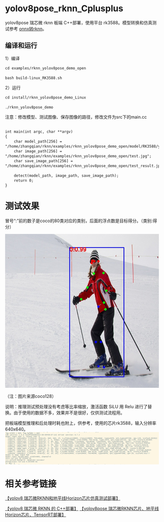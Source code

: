# yolov8pose_rknn_Cplusplus

yolov8pose  瑞芯微 rknn 板端 C++部署，使用平台 rk3588。模型转换和仿真测试参考 [onnx转rknn](https://blog.csdn.net/zhangqian_1/article/details/131857506)。

## 编译和运行

1）编译

```
cd examples/rknn_yolov8pose_demo_open

bash build-linux_RK3588.sh

```

2）运行

```
cd install/rknn_yolov8pose_demo_Linux

./rknn_yolov8pose_demo

```

注意：修改模型、测试图像、保存图像的路径，修改文件为src下的main.cc

```

int main(int argc, char **argv)
{
    char model_path[256] = "/home/zhangqian/rknn/examples/rknn_yolov8pose_demo_open/model/RK3588/yolov8pos_relu_zq.rknn";
    char image_path[256] = "/home/zhangqian/rknn/examples/rknn_yolov8pose_demo_open/test.jpg";
    char save_image_path[256] = "/home/zhangqian/rknn/examples/rknn_yolov8pose_demo_open/test_result.jpg";

    detect(model_path, image_path, save_image_path);
    return 0;
}
```


# 测试效果


冒号“:”前的数子是coco的80类对应的类别，后面的浮点数是目标得分。（类别:得分）

![images](https://github.com/cqu20160901/yolov8pose_rknn_Cplusplus/blob/main/examples/rknn_yolov8pose_demo_open/test_result.jpg)

（注：图片来源coco128）

说明：推理测试预处理没有考虑等比率缩放，激活函数 SiLU 用 Relu 进行了替换。由于使用的数据不多，效果并不是很好，仅供测试流程用。

把板端模型推理和后处理时耗也附上，供参考，使用的芯片rk3588，输入分辨率640x640。
![image](https://github.com/cqu20160901/yolov8pose_rknn_Cplusplus/blob/main/examples/rknn_yolov8pose_demo_open/yolov8pose_rknn%E6%8E%A8%E7%90%86%E5%92%8C%E5%90%8E%E5%A4%84%E7%90%86%E6%97%B6%E8%80%97.png)


# 相关参考链接

[【yolov8 瑞芯微RKNN和地平线Horizon芯片仿真测试部署】](https://blog.csdn.net/zhangqian_1/article/details/128918268)

[【yolov8 瑞芯微 RKNN 的 C++部署】](https://blog.csdn.net/zhangqian_1/article/details/131130085)
[【yolov8pose 瑞芯微RKNN芯片、地平线Horizon芯片、TensorRT部署】](https://blog.csdn.net/zhangqian_1/article/details/131857506)
